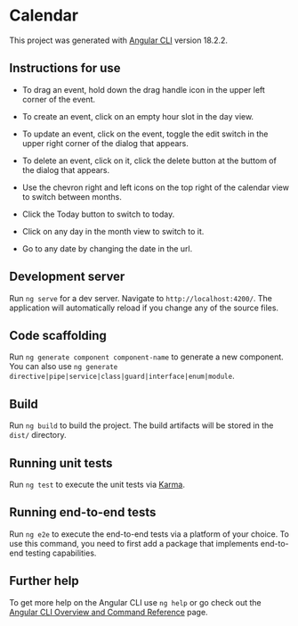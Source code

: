 # Calendar

This project was generated with [Angular CLI](https://github.com/angular/angular-cli) version 18.2.2.

## Instructions for use
* To drag an event, hold down the drag handle icon in the upper left corner of the event.

* To create an event, click on an empty hour slot in the day view.

* To update an event, click on the event, toggle the edit switch in the upper right corner of the dialog that appears.

* To delete an event, click on it, click the delete button at the buttom of the dialog that appears. 

* Use the chevron right and left icons on the top right of the calendar view to switch between months. 

* Click the Today button to switch to today. 

* Click on any day in the month view to switch to it. 

* Go to any date by changing the date in the url. 

## Development server

Run `ng serve` for a dev server. Navigate to `http://localhost:4200/`. The application will automatically reload if you change any of the source files.

## Code scaffolding

Run `ng generate component component-name` to generate a new component. You can also use `ng generate directive|pipe|service|class|guard|interface|enum|module`.

## Build

Run `ng build` to build the project. The build artifacts will be stored in the `dist/` directory.

## Running unit tests

Run `ng test` to execute the unit tests via [Karma](https://karma-runner.github.io).

## Running end-to-end tests

Run `ng e2e` to execute the end-to-end tests via a platform of your choice. To use this command, you need to first add a package that implements end-to-end testing capabilities.

## Further help

To get more help on the Angular CLI use `ng help` or go check out the [Angular CLI Overview and Command Reference](https://angular.io/cli) page.
